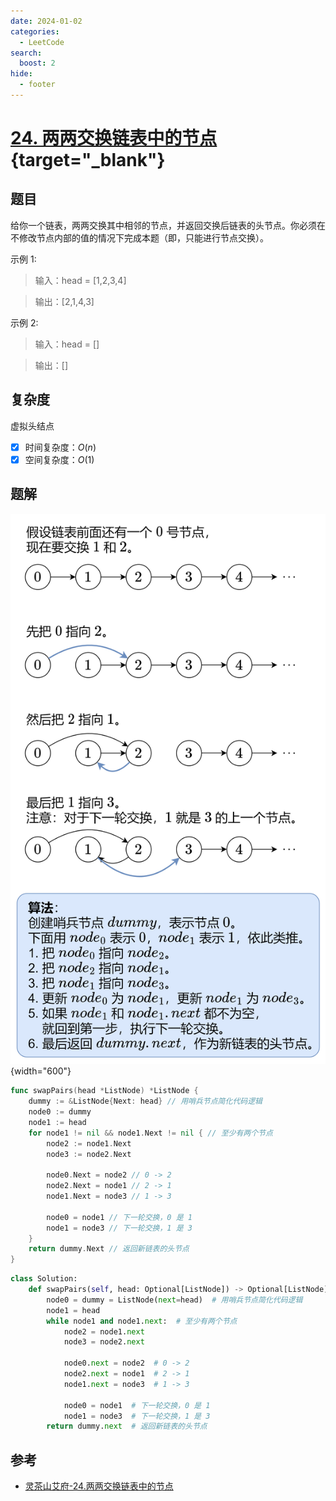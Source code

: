 ```yaml
---
date: 2024-01-02
categories:
  - LeetCode
search:
  boost: 2
hide:
  - footer
---
```


# [24. 两两交换链表中的节点](https://leetcode.cn/problems/swap-nodes-in-pairs){target="_blank"}

## 题目

给你一个链表，两两交换其中相邻的节点，并返回交换后链表的头节点。你必须在不修改节点内部的值的情况下完成本题（即，只能进行节点交换）。

示例 1:

> 输入：head = [1,2,3,4]

> 输出：[2,1,4,3]

示例 2:

> 输入：head = []

> 输出：[]

## 复杂度

虚拟头结点

- [x] 时间复杂度：$O(n)$
- [x] 空间复杂度：$O(1)$

## 题解

![](../assets/img/leetcode/24.png){width="600"}

```go title="Go"
func swapPairs(head *ListNode) *ListNode {
    dummy := &ListNode{Next: head} // 用哨兵节点简化代码逻辑
    node0 := dummy
    node1 := head
    for node1 != nil && node1.Next != nil { // 至少有两个节点
        node2 := node1.Next
        node3 := node2.Next

        node0.Next = node2 // 0 -> 2
        node2.Next = node1 // 2 -> 1
        node1.Next = node3 // 1 -> 3

        node0 = node1 // 下一轮交换，0 是 1
        node1 = node3 // 下一轮交换，1 是 3
    }
    return dummy.Next // 返回新链表的头节点
}
```

```python title="Python"
class Solution:
    def swapPairs(self, head: Optional[ListNode]) -> Optional[ListNode]:
        node0 = dummy = ListNode(next=head)  # 用哨兵节点简化代码逻辑
        node1 = head
        while node1 and node1.next:  # 至少有两个节点
            node2 = node1.next
            node3 = node2.next

            node0.next = node2  # 0 -> 2
            node2.next = node1  # 2 -> 1
            node1.next = node3  # 1 -> 3

            node0 = node1  # 下一轮交换，0 是 1
            node1 = node3  # 下一轮交换，1 是 3
        return dummy.next  # 返回新链表的头节点
```

## 参考
- [灵茶山艾府-24.两两交换链表中的节点](https://leetcode.cn/problems/swap-nodes-in-pairs/solutions/2374872/tu-jie-die-dai-di-gui-yi-zhang-tu-miao-d-51ap/)
